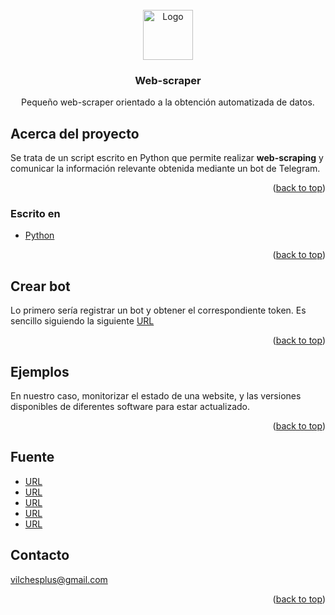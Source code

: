 <div id="top"></div>
<!--
*** Thanks for checking out the Best-README-Template. If you have a suggestion
*** that would make this better, please fork the repo and create a pull request
*** or simply open an issue with the tag "enhancement".
*** Don't forget to give the project a star!
*** Thanks again! Now go create something AMAZING! :D
-->



<!-- PROJECT SHIELDS -->
<!--
*** I'm using markdown "reference style" links for readability.
*** Reference links are enclosed in brackets [ ] instead of parentheses ( ).
*** See the bottom of this document for the declaration of the reference variables
*** for contributors-url, forks-url, etc. This is an optional, concise syntax you may use.
*** https://www.markdownguide.org/basic-syntax/#reference-style-links
-->




<!-- PROJECT LOGO -->
<br />
<div align="center">
  <a href="https://github.com/vilchesplus/powershell_in_powerbi">
    <img src="iames/logo.png" alt="Logo" width="80" height="80">
  </a>

  <h3 align="center">Web-scraper</h3>

  <p align="center">
    Pequeño web-scraper orientado a la obtención automatizada de datos.
    
  </p>
</div>


<!-- Acerca del proyecto -->
## Acerca del proyecto

Se trata de un script escrito en Python que permite realizar **web-scraping** y comunicar la información relevante obtenida mediante un bot de Telegram.


<p align="right">(<a href="#top">back to top</a>)</p>



### Escrito en

* [Python](https://www.python.org/downloads/)

<p align="right">(<a href="#top">back to top</a>)</p>



<!--  -->
## Crear bot

Lo primero sería registrar un bot y obtener el correspondiente token. Es sencillo siguiendo la siguiente [URL](https://telegram.org/faq#bot)


<p align="right">(<a href="#top">back to top</a>)</p>



<!-- Ejemplos -->
## Ejemplos

En nuestro caso, monitorizar el estado de una website, y las versiones disponibles de diferentes software para estar actualizado.

<p align="right">(<a href="#top">back to top</a>)</p>





<!-- FUENTE -->
## Fuente
* [URL](https://www.codementor.io/@gergelykovcs/scrape-the-web-with-python-and-get-updates-on-telegram-rv83fbgie)
* [URL](https://www.codementor.io/@gergelykovcs/how-and-why-i-built-a-simple-web-scrapig-script-to-notify-us-about-our-favourite-food-fcrhuhn45)
* [URL](https://serrodcal.medium.com/un-vistazo-pr%C3%A1ctico-a-kubernetes-c4630a1b0df)
* [URL](https://simpleisbetterthancomplex.com/2015/11/26/package-of-the-week-python-decouple.html)
* [URL](https://able.bio/rhett/how-to-set-and-get-environment-variables-in-python--274rgt5)

<!-- CONTACTO -->
## Contacto

vilchesplus@gmail.com


<p align="right">(<a href="#top">back to top</a>)</p>





